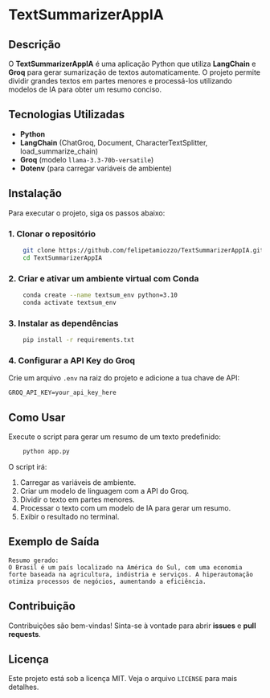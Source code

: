 # TextSummarizerAppIA

## Descrição
O **TextSummarizerAppIA** é uma aplicação Python que utiliza **LangChain** e **Groq** para gerar sumarização de textos automaticamente. O projeto permite dividir grandes textos em partes menores e processá-los utilizando modelos de IA para obter um resumo conciso.

## Tecnologias Utilizadas
- **Python**
- **LangChain** (ChatGroq, Document, CharacterTextSplitter, load_summarize_chain)
- **Groq** (modelo `llama-3.3-70b-versatile`)
- **Dotenv** (para carregar variáveis de ambiente)

## Instalação
Para executar o projeto, siga os passos abaixo:

### 1. Clonar o repositório
```bash
    git clone https://github.com/felipetamiozzo/TextSummarizerAppIA.git
    cd TextSummarizerAppIA
```

### 2. Criar e ativar um ambiente virtual com Conda
```bash
    conda create --name textsum_env python=3.10
    conda activate textsum_env
```

### 3. Instalar as dependências
```bash
    pip install -r requirements.txt
```

### 4. Configurar a API Key do Groq
Crie um arquivo `.env` na raiz do projeto e adicione a tua chave de API:
```plaintext
GROQ_API_KEY=your_api_key_here
```

## Como Usar
Execute o script para gerar um resumo de um texto predefinido:
```bash
    python app.py
```
O script irá:
1. Carregar as variáveis de ambiente.
2. Criar um modelo de linguagem com a API do Groq.
3. Dividir o texto em partes menores.
4. Processar o texto com um modelo de IA para gerar um resumo.
5. Exibir o resultado no terminal.

## Exemplo de Saída
```
Resumo gerado:
O Brasil é um país localizado na América do Sul, com uma economia forte baseada na agricultura, indústria e serviços. A hiperautomação otimiza processos de negócios, aumentando a eficiência.
```

## Contribuição
Contribuições são bem-vindas! Sinta-se à vontade para abrir **issues** e **pull requests**.

## Licença
Este projeto está sob a licença MIT. Veja o arquivo `LICENSE` para mais detalhes.

